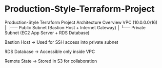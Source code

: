 # Production-Style-Terraform-Project
Production-Style Terraform Project
Architecture Overview
VPC (10.0.0.0/16)
│
├── Public Subnet (Bastion Host + Internet Gateway)
│
└── Private Subnet (EC2 App Server + RDS Database)

Bastion Host → Used for SSH access into private subnet

RDS Database → Accessible only inside VPC

Remote State → Stored in S3 for collaboration

